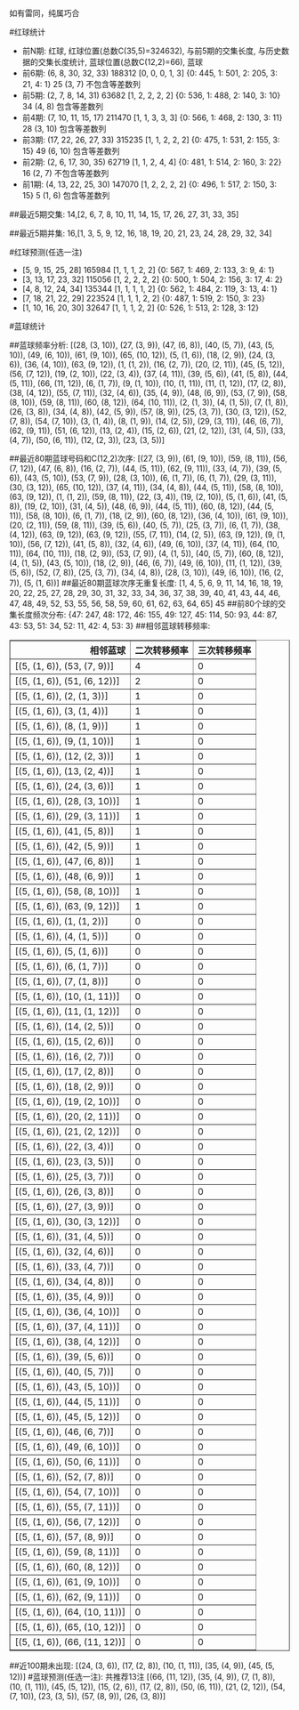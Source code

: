 <!-- 
.. title: 大乐透15011期(2015-01-26)数据分析报告
.. slug: dlott-15011-2015-01-26-report
.. date: 2015-01-27 08:00:00 UTC+08:00
.. tags: Lottery
.. link: 
.. description: 
.. type: text
-->

如有雷同，纯属巧合

<!-- TEASER_END-->

#红球统计

- 前N期: 红球, 红球位置(总数C(35,5)=324632), 与前5期的交集长度, 与历史数据的交集长度统计, 蓝球位置(总数C(12,2)=66), 蓝球
- 前6期: (6, 8, 30, 32, 33) 188312 [0, 0, 0, 1, 3] {0: 445, 1: 501, 2: 205, 3: 21, 4: 1} 25 (3, 7) 不包含等差数列
- 前5期: (2, 7, 8, 14, 31) 63682 [1, 2, 2, 2, 2] {0: 536, 1: 488, 2: 140, 3: 10} 34 (4, 8) 包含等差数列
- 前4期: (7, 10, 11, 15, 17) 211470 [1, 1, 3, 3, 3] {0: 566, 1: 468, 2: 130, 3: 11} 28 (3, 10) 包含等差数列
- 前3期: (17, 22, 26, 27, 33) 315235 [1, 1, 2, 2, 2] {0: 475, 1: 531, 2: 155, 3: 15} 49 (6, 10) 包含等差数列
- 前2期: (2, 6, 17, 30, 35) 62719 [1, 1, 2, 4, 4] {0: 481, 1: 514, 2: 160, 3: 22} 16 (2, 7) 不包含等差数列
- 前1期: (4, 13, 22, 25, 30) 147070 [1, 2, 2, 2, 2] {0: 496, 1: 517, 2: 150, 3: 15} 5 (1, 6) 包含等差数列

##最近5期交集:
14,[2, 6, 7, 8, 10, 11, 14, 15, 17, 26, 27, 31, 33, 35]

##最近5期并集:
16,[1, 3, 5, 9, 12, 16, 18, 19, 20, 21, 23, 24, 28, 29, 32, 34]

#红球预测(任选一注)

- [5, 9, 15, 25, 28] 165984 [1, 1, 1, 2, 2] {0: 567, 1: 469, 2: 133, 3: 9, 4: 1}
- [3, 13, 17, 23, 32] 115056 [1, 2, 2, 2, 2] {0: 500, 1: 504, 2: 156, 3: 17, 4: 2}
- [4, 8, 12, 24, 34] 135344 [1, 1, 1, 1, 2] {0: 562, 1: 484, 2: 119, 3: 13, 4: 1}
- [7, 18, 21, 22, 29] 223524 [1, 1, 1, 2, 2] {0: 487, 1: 519, 2: 150, 3: 23}
- [1, 10, 16, 20, 30] 32647 [1, 1, 1, 2, 2] {0: 526, 1: 513, 2: 128, 3: 12}

#蓝球统计

##蓝球频率分析:
[(28, (3, 10)), (27, (3, 9)), (47, (6, 8)), (40, (5, 7)), (43, (5, 10)), (49, (6, 10)), (61, (9, 10)), (65, (10, 12)), (5, (1, 6)), (18, (2, 9)), (24, (3, 6)), (36, (4, 10)), (63, (9, 12)), (1, (1, 2)), (16, (2, 7)), (20, (2, 11)), (45, (5, 12)), (56, (7, 12)), (19, (2, 10)), (22, (3, 4)), (37, (4, 11)), (39, (5, 6)), (41, (5, 8)), (44, (5, 11)), (66, (11, 12)), (6, (1, 7)), (9, (1, 10)), (10, (1, 11)), (11, (1, 12)), (17, (2, 8)), (38, (4, 12)), (55, (7, 11)), (32, (4, 6)), (35, (4, 9)), (48, (6, 9)), (53, (7, 9)), (58, (8, 10)), (59, (8, 11)), (60, (8, 12)), (64, (10, 11)), (2, (1, 3)), (4, (1, 5)), (7, (1, 8)), (26, (3, 8)), (34, (4, 8)), (42, (5, 9)), (57, (8, 9)), (25, (3, 7)), (30, (3, 12)), (52, (7, 8)), (54, (7, 10)), (3, (1, 4)), (8, (1, 9)), (14, (2, 5)), (29, (3, 11)), (46, (6, 7)), (62, (9, 11)), (51, (6, 12)), (13, (2, 4)), (15, (2, 6)), (21, (2, 12)), (31, (4, 5)), (33, (4, 7)), (50, (6, 11)), (12, (2, 3)), (23, (3, 5))]

##最近80期蓝球号码和C(12,2)次序:
[(27, (3, 9)), (61, (9, 10)), (59, (8, 11)), (56, (7, 12)), (47, (6, 8)), (16, (2, 7)), (44, (5, 11)), (62, (9, 11)), (33, (4, 7)), (39, (5, 6)), (43, (5, 10)), (53, (7, 9)), (28, (3, 10)), (6, (1, 7)), (6, (1, 7)), (29, (3, 11)), (30, (3, 12)), (65, (10, 12)), (37, (4, 11)), (34, (4, 8)), (44, (5, 11)), (58, (8, 10)), (63, (9, 12)), (1, (1, 2)), (59, (8, 11)), (22, (3, 4)), (19, (2, 10)), (5, (1, 6)), (41, (5, 8)), (19, (2, 10)), (31, (4, 5)), (48, (6, 9)), (44, (5, 11)), (60, (8, 12)), (44, (5, 11)), (58, (8, 10)), (6, (1, 7)), (18, (2, 9)), (60, (8, 12)), (36, (4, 10)), (61, (9, 10)), (20, (2, 11)), (59, (8, 11)), (39, (5, 6)), (40, (5, 7)), (25, (3, 7)), (6, (1, 7)), (38, (4, 12)), (63, (9, 12)), (63, (9, 12)), (55, (7, 11)), (14, (2, 5)), (63, (9, 12)), (9, (1, 10)), (56, (7, 12)), (41, (5, 8)), (32, (4, 6)), (49, (6, 10)), (37, (4, 11)), (64, (10, 11)), (64, (10, 11)), (18, (2, 9)), (53, (7, 9)), (4, (1, 5)), (40, (5, 7)), (60, (8, 12)), (4, (1, 5)), (43, (5, 10)), (18, (2, 9)), (46, (6, 7)), (49, (6, 10)), (11, (1, 12)), (39, (5, 6)), (52, (7, 8)), (25, (3, 7)), (34, (4, 8)), (28, (3, 10)), (49, (6, 10)), (16, (2, 7)), (5, (1, 6))]
##最近80期蓝球次序无重复长度:
[1, 4, 5, 6, 9, 11, 14, 16, 18, 19, 20, 22, 25, 27, 28, 29, 30, 31, 32, 33, 34, 36, 37, 38, 39, 40, 41, 43, 44, 46, 47, 48, 49, 52, 53, 55, 56, 58, 59, 60, 61, 62, 63, 64, 65] 45
##前80个球的交集长度频次分布:
{47: 247, 48: 172, 46: 155, 49: 127, 45: 114, 50: 93, 44: 87, 43: 53, 51: 34, 52: 11, 42: 4, 53: 3}
##相邻蓝球转移频率:
<table border="1" class="table table-striped dataframe">
  <thead>
    <tr style="text-align: right;">
      <th>相邻蓝球</th>
      <th>二次转移频率</th>
      <th>三次转移频率</th>
    </tr>
  </thead>
  <tbody>
    <tr>
      <td>   [(5, (1, 6)), (53, (7, 9))]</td>
      <td> 4</td>
      <td> 0</td>
    </tr>
    <tr>
      <td>  [(5, (1, 6)), (51, (6, 12))]</td>
      <td> 2</td>
      <td> 0</td>
    </tr>
    <tr>
      <td>    [(5, (1, 6)), (2, (1, 3))]</td>
      <td> 1</td>
      <td> 0</td>
    </tr>
    <tr>
      <td>    [(5, (1, 6)), (3, (1, 4))]</td>
      <td> 1</td>
      <td> 0</td>
    </tr>
    <tr>
      <td>    [(5, (1, 6)), (8, (1, 9))]</td>
      <td> 1</td>
      <td> 0</td>
    </tr>
    <tr>
      <td>   [(5, (1, 6)), (9, (1, 10))]</td>
      <td> 1</td>
      <td> 0</td>
    </tr>
    <tr>
      <td>   [(5, (1, 6)), (12, (2, 3))]</td>
      <td> 1</td>
      <td> 0</td>
    </tr>
    <tr>
      <td>   [(5, (1, 6)), (13, (2, 4))]</td>
      <td> 1</td>
      <td> 0</td>
    </tr>
    <tr>
      <td>   [(5, (1, 6)), (24, (3, 6))]</td>
      <td> 1</td>
      <td> 0</td>
    </tr>
    <tr>
      <td>  [(5, (1, 6)), (28, (3, 10))]</td>
      <td> 1</td>
      <td> 0</td>
    </tr>
    <tr>
      <td>  [(5, (1, 6)), (29, (3, 11))]</td>
      <td> 1</td>
      <td> 0</td>
    </tr>
    <tr>
      <td>   [(5, (1, 6)), (41, (5, 8))]</td>
      <td> 1</td>
      <td> 0</td>
    </tr>
    <tr>
      <td>   [(5, (1, 6)), (42, (5, 9))]</td>
      <td> 1</td>
      <td> 0</td>
    </tr>
    <tr>
      <td>   [(5, (1, 6)), (47, (6, 8))]</td>
      <td> 1</td>
      <td> 0</td>
    </tr>
    <tr>
      <td>   [(5, (1, 6)), (48, (6, 9))]</td>
      <td> 1</td>
      <td> 0</td>
    </tr>
    <tr>
      <td>  [(5, (1, 6)), (58, (8, 10))]</td>
      <td> 1</td>
      <td> 0</td>
    </tr>
    <tr>
      <td>  [(5, (1, 6)), (63, (9, 12))]</td>
      <td> 1</td>
      <td> 0</td>
    </tr>
    <tr>
      <td>    [(5, (1, 6)), (1, (1, 2))]</td>
      <td> 0</td>
      <td> 0</td>
    </tr>
    <tr>
      <td>    [(5, (1, 6)), (4, (1, 5))]</td>
      <td> 0</td>
      <td> 0</td>
    </tr>
    <tr>
      <td>    [(5, (1, 6)), (5, (1, 6))]</td>
      <td> 0</td>
      <td> 0</td>
    </tr>
    <tr>
      <td>    [(5, (1, 6)), (6, (1, 7))]</td>
      <td> 0</td>
      <td> 0</td>
    </tr>
    <tr>
      <td>    [(5, (1, 6)), (7, (1, 8))]</td>
      <td> 0</td>
      <td> 0</td>
    </tr>
    <tr>
      <td>  [(5, (1, 6)), (10, (1, 11))]</td>
      <td> 0</td>
      <td> 0</td>
    </tr>
    <tr>
      <td>  [(5, (1, 6)), (11, (1, 12))]</td>
      <td> 0</td>
      <td> 0</td>
    </tr>
    <tr>
      <td>   [(5, (1, 6)), (14, (2, 5))]</td>
      <td> 0</td>
      <td> 0</td>
    </tr>
    <tr>
      <td>   [(5, (1, 6)), (15, (2, 6))]</td>
      <td> 0</td>
      <td> 0</td>
    </tr>
    <tr>
      <td>   [(5, (1, 6)), (16, (2, 7))]</td>
      <td> 0</td>
      <td> 0</td>
    </tr>
    <tr>
      <td>   [(5, (1, 6)), (17, (2, 8))]</td>
      <td> 0</td>
      <td> 0</td>
    </tr>
    <tr>
      <td>   [(5, (1, 6)), (18, (2, 9))]</td>
      <td> 0</td>
      <td> 0</td>
    </tr>
    <tr>
      <td>  [(5, (1, 6)), (19, (2, 10))]</td>
      <td> 0</td>
      <td> 0</td>
    </tr>
    <tr>
      <td>  [(5, (1, 6)), (20, (2, 11))]</td>
      <td> 0</td>
      <td> 0</td>
    </tr>
    <tr>
      <td>  [(5, (1, 6)), (21, (2, 12))]</td>
      <td> 0</td>
      <td> 0</td>
    </tr>
    <tr>
      <td>   [(5, (1, 6)), (22, (3, 4))]</td>
      <td> 0</td>
      <td> 0</td>
    </tr>
    <tr>
      <td>   [(5, (1, 6)), (23, (3, 5))]</td>
      <td> 0</td>
      <td> 0</td>
    </tr>
    <tr>
      <td>   [(5, (1, 6)), (25, (3, 7))]</td>
      <td> 0</td>
      <td> 0</td>
    </tr>
    <tr>
      <td>   [(5, (1, 6)), (26, (3, 8))]</td>
      <td> 0</td>
      <td> 0</td>
    </tr>
    <tr>
      <td>   [(5, (1, 6)), (27, (3, 9))]</td>
      <td> 0</td>
      <td> 0</td>
    </tr>
    <tr>
      <td>  [(5, (1, 6)), (30, (3, 12))]</td>
      <td> 0</td>
      <td> 0</td>
    </tr>
    <tr>
      <td>   [(5, (1, 6)), (31, (4, 5))]</td>
      <td> 0</td>
      <td> 0</td>
    </tr>
    <tr>
      <td>   [(5, (1, 6)), (32, (4, 6))]</td>
      <td> 0</td>
      <td> 0</td>
    </tr>
    <tr>
      <td>   [(5, (1, 6)), (33, (4, 7))]</td>
      <td> 0</td>
      <td> 0</td>
    </tr>
    <tr>
      <td>   [(5, (1, 6)), (34, (4, 8))]</td>
      <td> 0</td>
      <td> 0</td>
    </tr>
    <tr>
      <td>   [(5, (1, 6)), (35, (4, 9))]</td>
      <td> 0</td>
      <td> 0</td>
    </tr>
    <tr>
      <td>  [(5, (1, 6)), (36, (4, 10))]</td>
      <td> 0</td>
      <td> 0</td>
    </tr>
    <tr>
      <td>  [(5, (1, 6)), (37, (4, 11))]</td>
      <td> 0</td>
      <td> 0</td>
    </tr>
    <tr>
      <td>  [(5, (1, 6)), (38, (4, 12))]</td>
      <td> 0</td>
      <td> 0</td>
    </tr>
    <tr>
      <td>   [(5, (1, 6)), (39, (5, 6))]</td>
      <td> 0</td>
      <td> 0</td>
    </tr>
    <tr>
      <td>   [(5, (1, 6)), (40, (5, 7))]</td>
      <td> 0</td>
      <td> 0</td>
    </tr>
    <tr>
      <td>  [(5, (1, 6)), (43, (5, 10))]</td>
      <td> 0</td>
      <td> 0</td>
    </tr>
    <tr>
      <td>  [(5, (1, 6)), (44, (5, 11))]</td>
      <td> 0</td>
      <td> 0</td>
    </tr>
    <tr>
      <td>  [(5, (1, 6)), (45, (5, 12))]</td>
      <td> 0</td>
      <td> 0</td>
    </tr>
    <tr>
      <td>   [(5, (1, 6)), (46, (6, 7))]</td>
      <td> 0</td>
      <td> 0</td>
    </tr>
    <tr>
      <td>  [(5, (1, 6)), (49, (6, 10))]</td>
      <td> 0</td>
      <td> 0</td>
    </tr>
    <tr>
      <td>  [(5, (1, 6)), (50, (6, 11))]</td>
      <td> 0</td>
      <td> 0</td>
    </tr>
    <tr>
      <td>   [(5, (1, 6)), (52, (7, 8))]</td>
      <td> 0</td>
      <td> 0</td>
    </tr>
    <tr>
      <td>  [(5, (1, 6)), (54, (7, 10))]</td>
      <td> 0</td>
      <td> 0</td>
    </tr>
    <tr>
      <td>  [(5, (1, 6)), (55, (7, 11))]</td>
      <td> 0</td>
      <td> 0</td>
    </tr>
    <tr>
      <td>  [(5, (1, 6)), (56, (7, 12))]</td>
      <td> 0</td>
      <td> 0</td>
    </tr>
    <tr>
      <td>   [(5, (1, 6)), (57, (8, 9))]</td>
      <td> 0</td>
      <td> 0</td>
    </tr>
    <tr>
      <td>  [(5, (1, 6)), (59, (8, 11))]</td>
      <td> 0</td>
      <td> 0</td>
    </tr>
    <tr>
      <td>  [(5, (1, 6)), (60, (8, 12))]</td>
      <td> 0</td>
      <td> 0</td>
    </tr>
    <tr>
      <td>  [(5, (1, 6)), (61, (9, 10))]</td>
      <td> 0</td>
      <td> 0</td>
    </tr>
    <tr>
      <td>  [(5, (1, 6)), (62, (9, 11))]</td>
      <td> 0</td>
      <td> 0</td>
    </tr>
    <tr>
      <td> [(5, (1, 6)), (64, (10, 11))]</td>
      <td> 0</td>
      <td> 0</td>
    </tr>
    <tr>
      <td> [(5, (1, 6)), (65, (10, 12))]</td>
      <td> 0</td>
      <td> 0</td>
    </tr>
    <tr>
      <td> [(5, (1, 6)), (66, (11, 12))]</td>
      <td> 0</td>
      <td> 0</td>
    </tr>
  </tbody>
</table>
##近100期未出现:
[(24, (3, 6)), (17, (2, 8)), (10, (1, 11)), (35, (4, 9)), (45, (5, 12))]
#蓝球预测(任选一注):
共推荐13注
[(66, (11, 12)), (35, (4, 9)), (7, (1, 8)), (10, (1, 11)), (45, (5, 12)), (15, (2, 6)), (17, (2, 8)), (50, (6, 11)), (21, (2, 12)), (54, (7, 10)), (23, (3, 5)), (57, (8, 9)), (26, (3, 8))]

